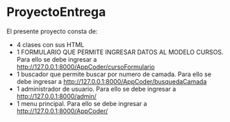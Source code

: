 # ProyectoEntrega
El presente proyecto consta de:
- 4 clases con sus HTML
- 1 FORMULARIO QUE PERMITE INGRESAR DATOS AL MODELO CURSOS. Para ello se debe ingresar a http://127.0.0.1:8000/AppCoder/cursoFormulario
- 1 buscador que permite buscar por numero de camada. Para ello se debe ingresar a http://127.0.0.1:8000/AppCoder/busquedaCamada
- 1 administrador de usuario. Para ello se debe ingresar a http://127.0.0.1:8000/admin/
- 1 menu principal. Para ello se debe ingresar a http://127.0.0.1:8000/AppCoder/
